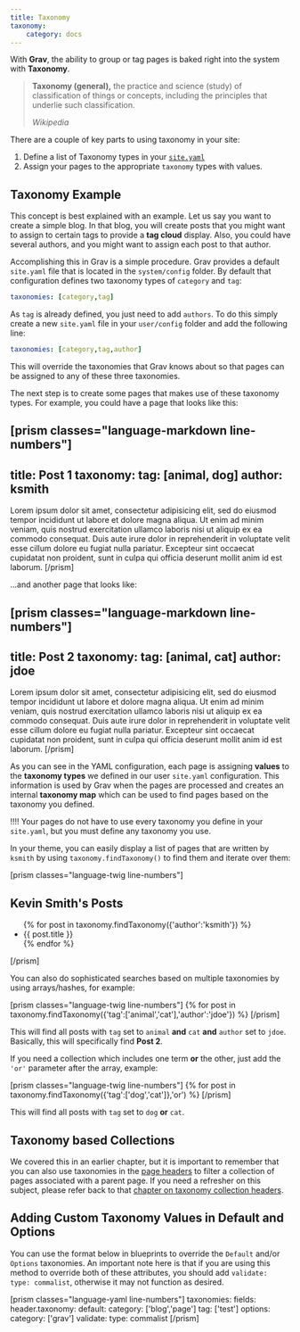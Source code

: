 ```yaml
---
title: Taxonomy
taxonomy:
    category: docs
---
```


With **Grav**, the ability to group or tag pages is baked right into the system with **Taxonomy**.

> **Taxonomy (general),** the practice and science (study) of classification of things or concepts, including the principles that underlie such classification.
>
> <cite>Wikipedia</cite>

There are a couple of key parts to using taxonomy in your site:

1. Define a list of Taxonomy types in your [`site.yaml`](../../basics/grav-configuration)
2. Assign your pages to the appropriate `taxonomy` types with values.

## Taxonomy Example

This concept is best explained with an example. Let us say you want to create a simple blog. In that blog, you will create posts that you might want to assign to certain tags to provide a **tag cloud** display. Also, you could have several authors, and you might want to assign each post to that author.

Accomplishing this in Grav is a simple procedure. Grav provides a default `site.yaml` file that is located in the `system/config` folder. By default that configuration defines two taxonomy types of `category` and `tag`:

```yaml
taxonomies: [category,tag]
```

As `tag` is already defined, you just need to add `authors`. To do this simply create a new `site.yaml` file in your `user/config` folder and add the following line:

```yaml
taxonomies: [category,tag,author]
```

This will override the taxonomies that Grav knows about so that pages can be assigned to any of these three taxonomies.

The next step is to create some pages that makes use of these taxonomy types. For example, you could have a page that looks like this:

[prism classes="language-markdown line-numbers"]
---
title: Post 1
taxonomy:
    tag: [animal, dog]
    author: ksmith
---

Lorem ipsum dolor sit amet, consectetur adipisicing elit, sed do eiusmod
tempor incididunt ut labore et dolore magna aliqua. Ut enim ad minim veniam,
quis nostrud exercitation ullamco laboris nisi ut aliquip ex ea commodo
consequat. Duis aute irure dolor in reprehenderit in voluptate velit esse
cillum dolore eu fugiat nulla pariatur. Excepteur sint occaecat cupidatat non
proident, sunt in culpa qui officia deserunt mollit anim id est laborum.
[/prism]

...and another page that looks like:

[prism classes="language-markdown line-numbers"]
---
title: Post 2
taxonomy:
    tag: [animal, cat]
    author: jdoe
---

Lorem ipsum dolor sit amet, consectetur adipisicing elit, sed do eiusmod
tempor incididunt ut labore et dolore magna aliqua. Ut enim ad minim veniam,
quis nostrud exercitation ullamco laboris nisi ut aliquip ex ea commodo
consequat. Duis aute irure dolor in reprehenderit in voluptate velit esse
cillum dolore eu fugiat nulla pariatur. Excepteur sint occaecat cupidatat non
proident, sunt in culpa qui officia deserunt mollit anim id est laborum.
[/prism]


As you can see in the YAML configuration, each page is assigning **values** to the **taxonomy types** we defined in our user `site.yaml` configuration. This information is used by Grav when the pages are processed and creates an internal **taxonomy map** which can be used to find pages based on the taxonomy you defined.

!!!! Your pages do not have to use every taxonomy you define in your `site.yaml`, but you must define any taxonomy you use.

In your theme, you can easily display a list of pages that are written by `ksmith` by using `taxonomy.findTaxonomy()` to find them and iterate over them:

[prism classes="language-twig line-numbers"]
<h2>Kevin Smith's Posts</h2>
<ul>
{% for post in taxonomy.findTaxonomy({'author':'ksmith'}) %}
    <li>{{ post.title }}</li>
{% endfor %}
</ul>
[/prism]

You can also do sophisticated searches based on multiple taxonomies by using arrays/hashes, for example:

[prism classes="language-twig line-numbers"]
{% for post in taxonomy.findTaxonomy({'tag':['animal','cat'],'author':'jdoe'}) %}
[/prism]

This will find all posts with `tag` set to `animal` **and** `cat` **and** `author` set to `jdoe`. Basically, this will specifically find **Post 2**.

If you need a collection which includes one term **or** the other, just add the `'or'` parameter after the array, example:

[prism classes="language-twig line-numbers"]
{% for post in taxonomy.findTaxonomy({'tag':['dog','cat']},'or') %}
[/prism]

This will find all posts with `tag` set to `dog` **or** `cat`.


## Taxonomy based Collections

We covered this in an earlier chapter, but it is important to remember that you can also use taxonomies in the [page headers](../headers) to filter a collection of pages associated with a parent page. If you need a refresher on this subject, please refer back to that [chapter on taxonomy collection headers](../collections).

## Adding Custom Taxonomy Values in Default and Options

You can use the format below in blueprints to override the `Default` and/or `Options` taxonomies. An important note here is that if you are using this method to override both of these attributes, you should add `validate: type: commalist`, otherwise it may not function as desired.

[prism classes="language-yaml line-numbers"]
taxonomies:
  fields:
    header.taxonomy:
      default:
        category: ['blog','page']
        tag: ['test']
      options:
        category: ['grav']
      validate:
        type: commalist
[/prism]

